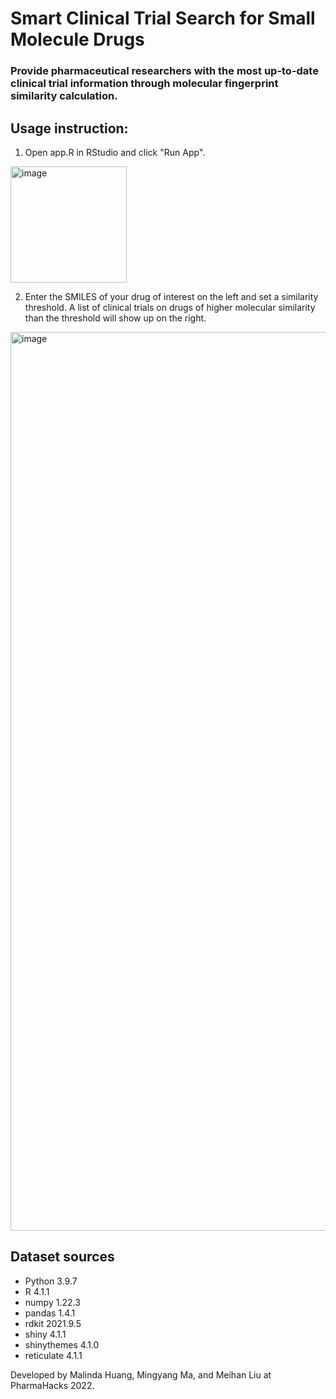 # Smart Clinical Trial Search for Small Molecule Drugs
### Provide pharmaceutical researchers with the most up-to-date clinical trial information through molecular fingerprint similarity calculation.

## Usage instruction:
1. Open app.R in RStudio and click "Run App".

<img width="186" alt="image" src="https://user-images.githubusercontent.com/36162640/160281564-05f6ee33-5389-4de5-ad53-84bc9e86dc97.png">

2. Enter the SMILES of your drug of interest on the left and set a similarity threshold. A list of clinical trials on drugs of higher molecular similarity than the threshold will show up on the right.

<img width="1438" alt="image" src="https://user-images.githubusercontent.com/36162640/160282479-043dce27-df1f-4c56-bf5a-f21e0ecfd6ec.png">


## Dataset sources







- Python 3.9.7
- R 4.1.1
- numpy 1.22.3
- pandas 1.4.1
- rdkit 2021.9.5
- shiny 4.1.1
- shinythemes 4.1.0
- reticulate 4.1.1

Developed by Malinda Huang, Mingyang Ma, and Meihan Liu at PharmaHacks 2022.

